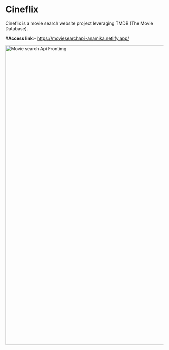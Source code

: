 # Cineflix
Cineflix is a movie search website project leveraging TMDB (The Movie Database).

#**Access link**:-
    https://moviesearchapi-anamika.netlify.app/

<img width="955" alt="Movie search Api Frontimg" src="https://user-images.githubusercontent.com/99593529/211824160-717dada4-25d9-41b2-90cc-011425f5d014.png">
